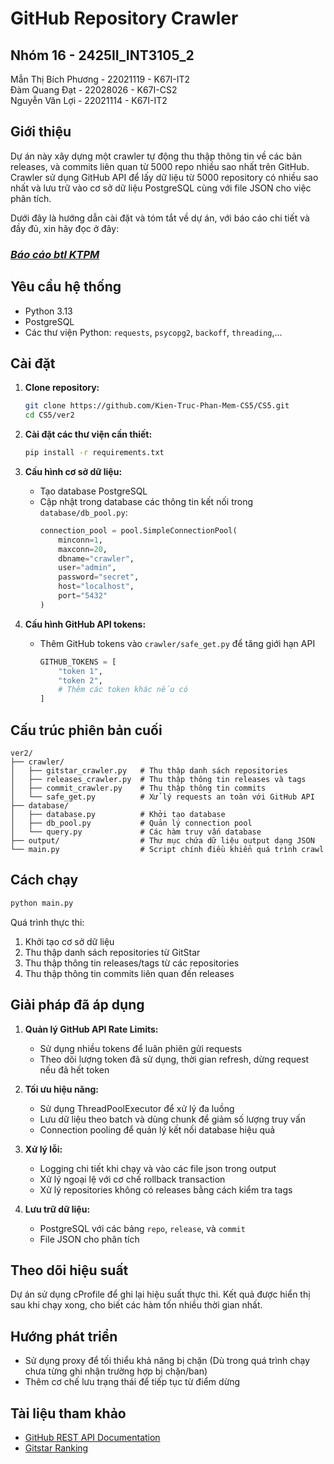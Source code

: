 # GitHub Repository Crawler
## Nhóm 16 - 2425II_INT3105_2
Mẫn Thị Bích Phương - 22021119 - K67I-IT2   
Đàm Quang Đạt - 22028026 - K67I-CS2   
Nguyễn Văn Lợi - 22021114 - K67I-IT2   

## Giới thiệu
Dự án này xây dựng một crawler tự động thu thập thông tin về các bản releases, và commits liên quan từ 5000 repo nhiều sao nhất trên GitHub. Crawler sử dụng GitHub API để lấy dữ liệu từ 5000 repository có nhiều sao nhất và lưu trữ vào cơ sở dữ liệu PostgreSQL cùng với file JSON cho việc phân tích.   

Dưới đây là hướng dẫn cài đặt và tóm tắt về dự án, với báo cáo chi tiết và đầy đủ, xin hãy đọc ở đây:  
### ***[Báo cáo btl KTPM](https://docs.google.com/document/d/1yQMmqp3aIh690GjjTO0WuX2wOcycXvUJ/edit?usp=sharing&ouid=117858628179603340640&rtpof=true&sd=true)***

   
## Yêu cầu hệ thống
- Python 3.13
- PostgreSQL
- Các thư viện Python: `requests`, `psycopg2`, `backoff`, `threading`,...

## Cài đặt
1. **Clone repository:**
   ```bash
   git clone https://github.com/Kien-Truc-Phan-Mem-CS5/CS5.git
   cd CS5/ver2
   ```

2. **Cài đặt các thư viện cần thiết:**
   ```bash
   pip install -r requirements.txt
   ```

3. **Cấu hình cơ sở dữ liệu:**
   - Tạo database PostgreSQL
   - Cập nhật trong database các thông tin kết nối trong `database/db_pool.py`:
     ```python
     connection_pool = pool.SimpleConnectionPool(
         minconn=1,
         maxconn=20,
         dbname="crawler",
         user="admin",
         password="secret",
         host="localhost",
         port="5432"
     )
     ```

4. **Cấu hình GitHub API tokens:**
   - Thêm GitHub tokens vào `crawler/safe_get.py` để tăng giới hạn API
     ```python
     GITHUB_TOKENS = [
         "token 1",
         "token 2",
         # Thêm các token khác nếu có
     ]
     ```
     
## Cấu trúc phiên bản cuối
```
ver2/
├── crawler/
│   ├── gitstar_crawler.py   # Thu thập danh sách repositories
│   ├── releases_crawler.py  # Thu thập thông tin releases và tags
│   ├── commit_crawler.py    # Thu thập thông tin commits
│   └── safe_get.py          # Xử lý requests an toàn với GitHub API
├── database/
│   ├── database.py          # Khởi tạo database
│   ├── db_pool.py           # Quản lý connection pool
│   └── query.py             # Các hàm truy vấn database
├── output/                  # Thư mục chứa dữ liệu output dạng JSON
└── main.py                  # Script chính điều khiển quá trình crawl
```

## Cách chạy
```bash
python main.py
```

Quá trình thực thi:
1. Khởi tạo cơ sở dữ liệu
2. Thu thập danh sách repositories từ GitStar
3. Thu thập thông tin releases/tags từ các repositories
4. Thu thập thông tin commits liên quan đến releases

## Giải pháp đã áp dụng
1. **Quản lý GitHub API Rate Limits:**
   - Sử dụng nhiều tokens để luân phiên gửi requests
   - Theo dõi lượng token đã sử dụng, thời gian refresh, dừng request nếu đã hết token

2. **Tối ưu hiệu năng:**
   - Sử dụng ThreadPoolExecutor để xử lý đa luồng
   - Lưu dữ liệu theo batch và dùng chunk để giảm số lượng truy vấn
   - Connection pooling để quản lý kết nối database hiệu quả

3. **Xử lý lỗi:**
   - Logging chi tiết khi chạy và vào các file json trong output
   - Xử lý ngoại lệ với cơ chế rollback transaction
   - Xử lý repositories không có releases bằng cách kiểm tra tags

4. **Lưu trữ dữ liệu:**
   - PostgreSQL với các bảng `repo`, `release`, và `commit`
   - File JSON cho phân tích

## Theo dõi hiệu suất
Dự án sử dụng cProfile để ghi lại hiệu suất thực thi. Kết quả được hiển thị sau khi chạy xong, cho biết các hàm tốn nhiều thời gian nhất.

## Hướng phát triển
- Sử dụng proxy để tối thiểu khả năng bị chặn (Dù trong quá trình chạy chưa từng ghi nhận trường hợp bị chặn/ban)
- Thêm cơ chế lưu trạng thái để tiếp tục từ điểm dừng

## Tài liệu tham khảo
- [GitHub REST API Documentation](https://docs.github.com/en/rest)
- [Gitstar Ranking](https://gitstar-ranking.com)

